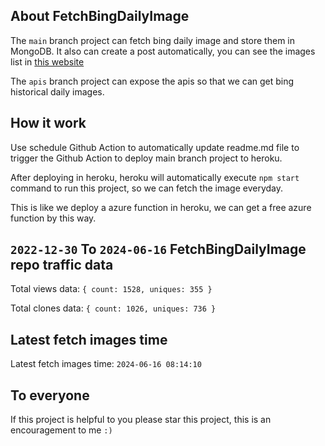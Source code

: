 ## About FetchBingDailyImage

The `main` branch project can fetch bing daily image and store them in MongoDB.
It also can create a post automatically, you can see the images list in [this website](https://oursalbum.netlify.app)

The `apis` branch project can expose the apis so that we can get bing historical daily images.

## How it work

Use schedule Github Action to automatically update readme.md file to trigger the Github Action to deploy main branch project to heroku.

After deploying in heroku, heroku will automatically execute `npm start` command to run this project, so we can fetch the image everyday.

This is like we deploy a azure function in heroku, we can get a free azure function by this way.

## `2022-12-30` To `2024-06-16` FetchBingDailyImage repo traffic data

Total views data: `{ count: 1528, uniques: 355 }`

Total clones data: `{ count: 1026, uniques: 736 }`

## Latest fetch images time

Latest fetch images time: `2024-06-16 08:14:10`

## To everyone

If this project is helpful to you please star this project, this is an encouragement to me `:)`



